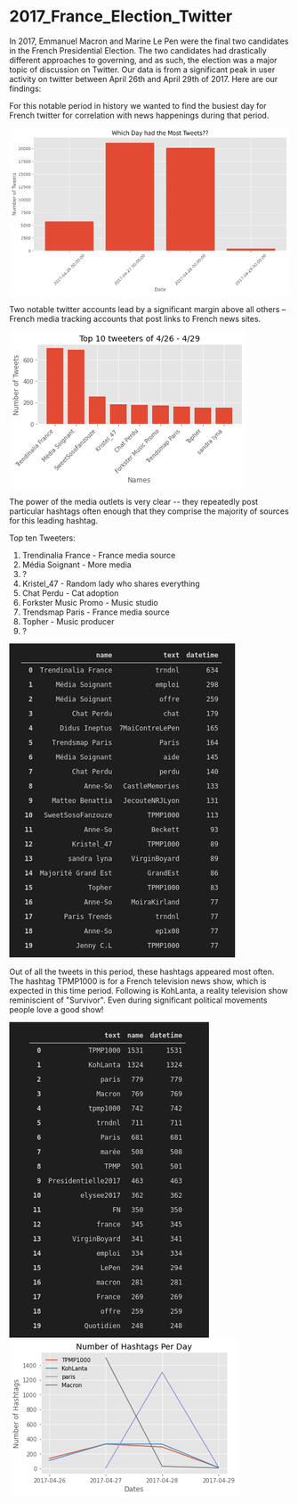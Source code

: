 # 2017_France_Election_Twitter
In 2017, Emmanuel Macron and Marine Le Pen were the final two candidates in the French Presidential Election.  The two candidates had drastically different approaches to governing, and as such, the election was a major topic of discussion on Twitter.  Our data is from a significant peak in user activity on twitter between April 26th and April 29th of 2017. Here are our findings:

For this notable period in history we wanted to find the busiest day for French twitter for correlation with news happenings during that period.

<img src = https://github.com/CBanalyst10/2017_France_Election_Twitter/blob/main/tweets%20per%20day.png>

Two notable twitter accounts lead by a significant margin above all others – French media tracking accounts that post links to French news sites.

<img src = https://github.com/CBanalyst10/2017_France_Election_Twitter/blob/main/Top10Tweeters.png >

The power of the media outlets is very clear -- they repeatedly post particular hashtags often enough that they comprise the majority of sources for this leading hashtag.

Top ten Tweeters:
1. Trendinalia France - France media source
2. Média Soignant - More media
3. ?
4. Kristel_47 - Random lady who shares everything
5. Chat Perdu - Cat adoption
6. Forkster Music Promo - Music studio
7. Trendsmap Paris - France media source
8. Topher - Music producer
9. ?

<img src = https://github.com/CBanalyst10/2017_France_Election_Twitter/blob/main/Screenshot%20from%202021-02-19%2016-07-18.png >



Out of all the tweets in this period, these hashtags appeared most often. The hashtag TPMP1000 is for a French television news show, which is expected in this time period. Following is KohLanta, a reality television show reminiscient of "Survivor". Even during significant political movements people love a good show!

<img src = https://github.com/CBanalyst10/2017_France_Election_Twitter/blob/main/Screenshot%20from%202021-02-19%2016-06-51.png >


<img src = https://github.com/CBanalyst10/2017_France_Election_Twitter/blob/main/Tophashtagsperday.png >





